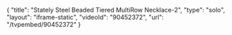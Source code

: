 {
    "title": "Stately Steel Beaded Tiered MultiRow Necklace-2",
    "type": "solo",
    "layout": "iframe-static",
    "videoId": "90452372",
    "url": "\/tvpembed\/90452372"
}